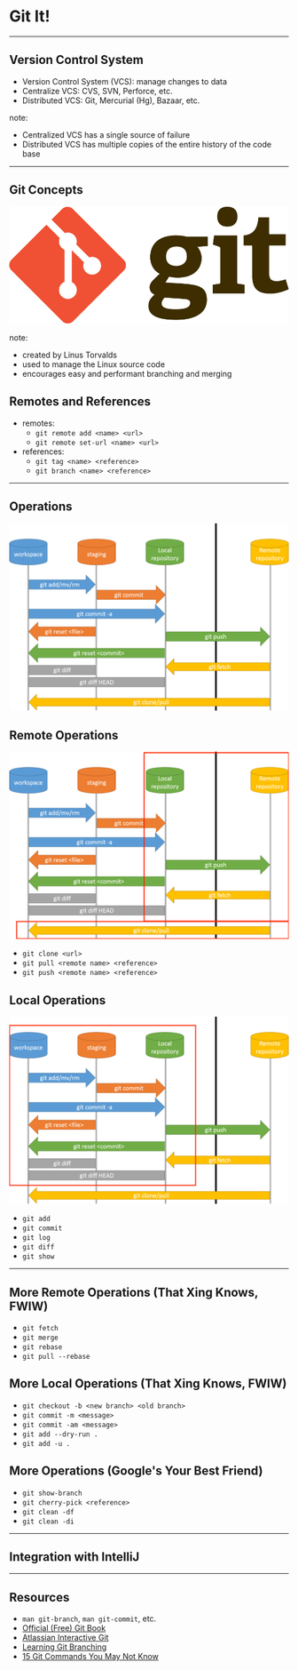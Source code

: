 # Git It!

---

## Version Control System

- Version Control System (VCS): manage changes to data <!-- .element class="fragment" -->
- Centralize VCS: CVS, SVN, Perforce, etc.<!-- .element class="fragment" -->
- Distributed VCS: Git, Mercurial (Hg), Bazaar, etc.<!-- .element class="fragment" -->

note:
- Centralized VCS has a single source of failure
- Distributed VCS has multiple copies of the entire history of the code base

---

## Git Concepts

![git logo](/slides/git/git-logo.png) <!-- .element class="stretch" -->

note:
- created by Linus Torvalds
- used to manage the Linux source code
- encourages easy and performant branching and merging


## Remotes and References

- remotes: <!-- .element class="fragment" -->
  - `git remote add <name> <url>`
  - `git remote set-url <name> <url>`
- references:<!-- .element class="fragment" -->
  - `git tag <name> <reference>`
  - `git branch <name> <reference>`

---

## Operations

![git operations](/slides/git/git-operations.png) <!-- .element width="80%" -->


## Remote Operations

![git remote operations](/slides/git/git-remote-operations.png) <!-- .element width="80%" -->

- `git clone <url>`
- `git pull <remote name> <reference>`
- `git push <remote name> <reference>`


## Local Operations

![git local operations](/slides/git/git-local-operations.png) <!-- .element width="80%" -->

- `git add`
- `git commit`
- `git log`
- `git diff`
- `git show`

---

## More Remote Operations (That Xing Knows, FWIW)

- `git fetch`
- `git merge`
- `git rebase`
- `git pull --rebase`


## More Local Operations (That Xing Knows, FWIW)

- `git checkout -b <new branch> <old branch>`
- `git commit -m <message>`
- `git commit -am <message>`
- `git add --dry-run .`
- `git add -u .`


## More Operations (Google's Your Best Friend)

- `git show-branch`
- `git cherry-pick <reference>`
- `git clean -df`
- `git clean -di`

---

## Integration with IntelliJ

---

## Resources

- `man git-branch`, `man git-commit`, etc.
- [Official (Free) Git Book][git-book]
- [Atlassian Interactive Git][atlassian-git]
- [Learning Git Branching][learn-git-branching]
- [15 Git Commands You May Not Know][15-git-commands]

[15-git-commands]: https://dev.to/zaiste/15-git-commands-you-may-not-know-4a8j
[git-book]: https://git-scm.com/book/en/v2
[learn-git-branching]: https://learngitbranching.js.org/
[atlassian-git]: https://www.atlassian.com/git
